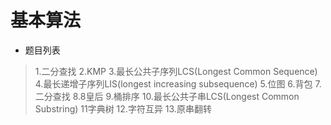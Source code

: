 
# 基本算法

* 题目列表
> 1.二分查找
> 2.KMP
> 3.最长公共子序列LCS(Longest Common Sequence)
> 4.最长递增子序列LIS(longest increasing subsequence)
> 5.位图
> 6.背包
> 7.二分查找
> 8.8皇后
> 9.桶排序
> 10.最长公共子串LCS(Longest Common Substring)
> 11字典树
> 12.字符互异
> 13.原串翻转
